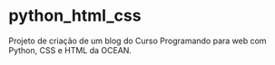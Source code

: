 # python_html_css
Projeto de criação de um blog do Curso Programando para web com Python, CSS e HTML da OCEAN.
